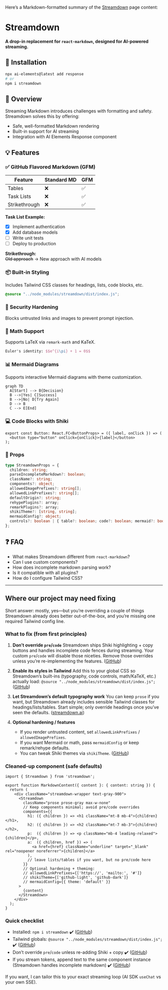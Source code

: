 Here’s a Markdown-formatted summary of the [Streamdown](https://streamdown.ai/) page content:
# Streamdown

**A drop-in replacement for `react-markdown`, designed for AI-powered streaming.**

## 🚀 Installation

```bash
npx ai-elements@latest add response
# or
npm i streamdown
```

## 🧠 Overview

Streaming Markdown introduces challenges with formatting and safety. Streamdown solves this by offering:

- Safe, well-formatted Markdown rendering
- Built-in support for AI streaming
- Integration with AI Elements Response component

## 💡 Features

### ✅ GitHub Flavored Markdown (GFM)

| Feature         | Standard MD | GFM |
|----------------|-------------|-----|
| Tables          | ❌          | ✅  |
| Task Lists      | ❌          | ✅  |
| Strikethrough   | ❌          | ✅  |

**Task List Example:**
- [x] Implement authentication  
- [x] Add database models  
- [ ] Write unit tests  
- [ ] Deploy to production  

**Strikethrough:**  
~~Old approach~~ → New approach with AI models

### 📦 Built-in Styling

Includes Tailwind CSS classes for headings, lists, code blocks, etc.

```css
@source "../node_modules/streamdown/dist/index.js";
```

### 🔐 Security Hardening

Blocks untrusted links and images to prevent prompt injection.

### 🧮 Math Support

Supports LaTeX via `remark-math` and KaTeX.

```latex
Euler's identity: $$e^{i\pi} + 1 = 0$$
```

### 📊 Mermaid Diagrams

Supports interactive Mermaid diagrams with theme customization.

```mermaid
graph TD
  A[Start] --> B{Decision}
  B -->|Yes| C[Success]
  B -->|No| D[Try Again]
  D --> B
  C --> E[End]
```

### 💻 Code Blocks with Shiki

```tsx
export const Button: React.FC<ButtonProps> = ({ label, onClick }) => (
  <button type="button" onClick={onClick}>{label}</button>
);
```

### 🧩 Props

```ts
type StreamdownProps = {
  children: string;
  parseIncompleteMarkdown?: boolean;
  className?: string;
  components?: object;
  allowedImagePrefixes?: string[];
  allowedLinkPrefixes?: string[];
  defaultOrigin?: string;
  rehypePlugins?: array;
  remarkPlugins?: array;
  shikiTheme?: [string, string];
  mermaidConfig?: object;
  controls?: boolean | { table?: boolean; code?: boolean; mermaid?: boolean };
};
```

## ❓ FAQ

- What makes Streamdown different from `react-markdown`?
- Can I use custom components?
- How does incomplete markdown parsing work?
- Is it compatible with all plugins?
- How do I configure Tailwind CSS?

---

## Where our project may need fixing

Short answer: mostly, yes—but you’re overriding a couple of things Streamdown already does better out-of-the-box, and you’re missing one required Tailwind config line.

### What to fix (from first principles)

1. **Don’t override `pre`/`code`**
   Streamdown ships Shiki highlighting + copy buttons and handles incomplete code fences during streaming. Your custom `pre`/`code` will disable those niceties. Remove those overrides unless you’re re-implementing the features. ([GitHub][1])

2. **Enable its styles in Tailwind**
   Add this to your global CSS so Streamdown’s built-ins (typography, code controls, math/KaTeX, etc.) actually load:
   `@source "../node_modules/streamdown/dist/index.js";` ([GitHub][1])

3. **Let Streamdown’s default typography work**
   You can keep `prose` if you want, but Streamdown already includes sensible Tailwind classes for headings/lists/tables. Start simple; only override headings once you’ve seen the defaults. ([streamdown.ai][2])

4. **Optional hardening / features**

   * If you render untrusted content, set `allowedLinkPrefixes` / `allowedImagePrefixes`.
   * If you want Mermaid or math, pass `mermaidConfig` or keep remark/rehype defaults.
   * You can tweak Shiki themes via `shikiTheme`. ([GitHub][1])

### Cleaned-up component (safe defaults)

```tsx
import { Streamdown } from 'streamdown';

export function MarkdownContent({ content }: { content: string }) {
  return (
    <div className="streamdown-wrapper text-gray-900">
      <Streamdown
        className="prose prose-gray max-w-none"
        // Keep components minimal; avoid pre/code overrides
        components={{
          h1: ({ children }) => <h1 className="mt-8 mb-4">{children}</h1>,
          h2: ({ children }) => <h2 className="mt-7 mb-3">{children}</h2>,
          p:  ({ children }) => <p className="mb-4 leading-relaxed">{children}</p>,
          a:  ({ children, href }) => (
            <a href={href} className="underline" target="_blank" rel="noopener noreferrer">{children}</a>
          ),
          // leave lists/tables if you want, but no pre/code here
        }}
        // Optional hardening + theming:
        // allowedLinkPrefixes={['https://', 'mailto:', '#']}
        // shikiTheme={['github-light', 'github-dark']}
        // mermaidConfig={{ theme: 'default' }}
      >
        {content}
      </Streamdown>
    </div>
  );
}
```

### Quick checklist

* Installed: `npm i streamdown` ✔️ ([GitHub][1])
* Tailwind globals: `@source "../node_modules/streamdown/dist/index.js";` ✔️ ([GitHub][1])
* Don’t override `pre`/`code` unless re-adding Shiki + copy ✔️ ([GitHub][1])
* If you stream tokens, append text to the same component instance (Streamdown handles incomplete markdown) ✔️ ([GitHub][1])

If you want, I can tailor this to your exact streaming loop (AI SDK `useChat` vs your own SSE).

[1]: https://github.com/vercel/streamdown "GitHub - vercel/streamdown: A drop-in replacement for react-markdown, designed for AI-powered streaming."
[2]: https://streamdown.ai/?utm_source=chatgpt.com "Streamdown"

